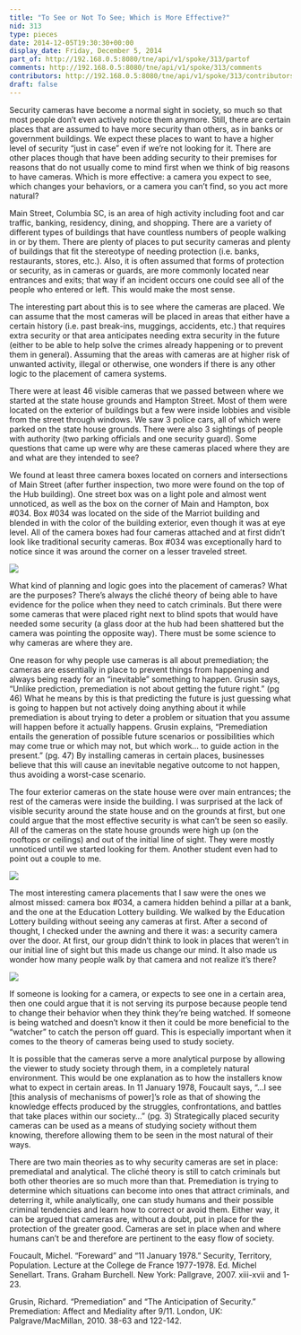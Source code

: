 ```yaml
---
title: "To See or Not To See; Which is More Effective?"
nid: 313
type: pieces
date: 2014-12-05T19:30:30+00:00
display_date: Friday, December 5, 2014
part_of: http://192.168.0.5:8080/tne/api/v1/spoke/313/partof
comments: http://192.168.0.5:8080/tne/api/v1/spoke/313/comments
contributors: http://192.168.0.5:8080/tne/api/v1/spoke/313/contributors
draft: false
---
```


Security cameras have become a normal sight in society, so much so that most people don’t even actively notice them anymore. Still, there are certain places that are assumed to have more security than others, as in banks or government buildings. We expect these places to want to have a higher level of security “just in case” even if we’re not looking for it. There are other places though that have been adding security to their premises for reasons that do not usually come to mind first when we think of big reasons to have cameras. Which is more effective: a camera you expect to see, which changes your behaviors, or a camera you can’t find, so you act more natural?

Main Street, Columbia SC, is an area of high activity including foot and car traffic, banking, residency, dining, and shopping. There are a variety of different types of buildings that have countless numbers of people walking in or by them. There are plenty of places to put security cameras and plenty of buildings that fit the stereotype of needing protection (i.e. banks, restaurants, stores, etc.). Also, it is often assumed that forms of protection or security, as in cameras or guards, are more commonly located near entrances and exits; that way if an incident occurs one could see all of the people who entered or left. This would make the most sense.

The interesting part about this is to see where the cameras are placed. We can assume that the most cameras will be placed in areas that either have a certain history (i.e. past break-ins, muggings, accidents, etc.) that requires extra security or that area anticipates needing extra security in the future (either to be able to help solve the crimes already happening or to prevent them in general). Assuming that the areas with cameras are at higher risk of unwanted activity, illegal or otherwise, one wonders if there is any other logic to the placement of camera systems.

There were at least 46 visible cameras that we passed between where we started at the state house grounds and Hampton Street. Most of them were located on the exterior of buildings but a few were inside lobbies and visible from the street through windows. We saw 3 police cars, all of which were parked on the state house grounds. There were also 3 sightings of people with authority (two parking officials and one security guard). Some questions that came up were why are these cameras placed where they are and what are they intended to see?

We found at least three camera boxes located on corners and intersections of Main Street (after further inspection, two more were found on the top of the Hub building). One street box was on a light pole and almost went unnoticed, as well as the box on the corner of Main and Hampton, box #034. Box #034 was located on the side of the Marriot building and blended in with the color of the building exterior, even though it was at eye level. All of the camera boxes had four cameras attached and at first didn’t look like traditional security cameras. Box #034 was exceptionally hard to notice since it was around the corner on a lesser traveled street.

![](/tne/sites/mediacommons.futureofthebook.org.tne/files/images/img_2169_0.preview.jpg)

What kind of planning and logic goes into the placement of cameras? What are the purposes? There’s always the cliché theory of being able to have evidence for the police when they need to catch criminals. But there were some cameras that were placed right next to blind spots that would have needed some security (a glass door at the hub had been shattered but the camera was pointing the opposite way). There must be some science to why cameras are where they are.

One reason for why people use cameras is all about premediation; the cameras are essentially in place to prevent things from happening and always being ready for an “inevitable” something to happen. Grusin says, “Unlike prediction, premediation is not about getting the future right.” (pg 46) What he means by this is that predicting the future is just guessing what is going to happen but not actively doing anything about it while premediation is about trying to deter a problem or situation that you assume will happen before it actually happens. Grusin explains, “Premediation entails the generation of possible future scenarios or possibilities which may come true or which may not, but which work… to guide action in the present.” (pg. 47) By installing cameras in certain places, businesses believe that this will cause an inevitable negative outcome to not happen, thus avoiding a worst-case scenario.

The four exterior cameras on the state house were over main entrances; the rest of the cameras were inside the building. I was surprised at the lack of visible security around the state house and on the grounds at first, but one could argue that the most effective security is what can’t be seen so easily. All of the cameras on the state house grounds were high up (on the rooftops or ceilings) and out of the initial line of sight. They were mostly unnoticed until we started looking for them. Another student even had to point out a couple to me.

![](/tne/sites/mediacommons.futureofthebook.org.tne/files/images/img_2185_0.preview.jpg)

The most interesting camera placements that I saw were the ones we almost missed: camera box #034, a camera hidden behind a pillar at a bank, and the one at the Education Lottery building. We walked by the Education Lottery building without seeing any cameras at first. After a second of thought, I checked under the awning and there it was: a security camera over the door. At first, our group didn’t think to look in places that weren’t in our initial line of sight but this made us change our mind. It also made us wonder how many people walk by that camera and not realize it’s there?

![](http://mediacommons.futureofthebook.org/tne/sites/mediacommons.futureofthebook.org.tne/files/images/img_2186_1.preview.jpg)

If someone is looking for a camera, or expects to see one in a certain area, then one could argue that it is not serving its purpose because people tend to change their behavior when they think they’re being watched. If someone is being watched and doesn’t know it then it could be more beneficial to the “watcher” to catch the person off guard. This is especially important when it comes to the theory of cameras being used to study society.

It is possible that the cameras serve a more analytical purpose by allowing the viewer to study society through them, in a completely natural environment. This would be one explanation as to how the installers know what to expect in certain areas. In 11 January 1978, Foucault says, “…I see \[this analysis of mechanisms of power\]’s role as that of showing the knowledge effects produced by the struggles, confrontations, and battles that take places within our society…” (pg. 3) Strategically placed security cameras can be used as a means of studying society without them knowing, therefore allowing them to be seen in the most natural of their ways.

There are two main theories as to why security cameras are set in place: premediatal and analytical. The cliché theory is still to catch criminals but both other theories are so much more than that. Premediation is trying to determine which situations can become into ones that attract criminals, and deterring it, while analytically, one can study humans and their possible criminal tendencies and learn how to correct or avoid them. Either way, it can be argued that cameras are, without a doubt, put in place for the protection of the greater good. Cameras are set in place when and where humans can’t be and therefore are pertinent to the easy flow of society.

Foucault, Michel. “Foreward” and “11 January 1978.” Security, Territory, Population. Lecture at the College de France 1977-1978. Ed. Michel Senellart. Trans. Graham Burchell. New York: Pallgrave, 2007. xiii-xvii and 1-23.

<a id="_GoBack" name="_GoBack"></a>Grusin, Richard. “Premediation” and “The Anticipation of Security.” Premediation: Affect and Mediality after 9/11. London, UK: Palgrave/MacMillan, 2010. 38-63 and 122-142.

